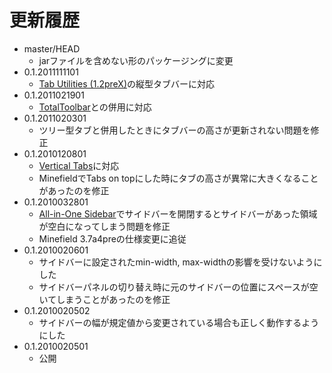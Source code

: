 # 更新履歴

 - master/HEAD
   * jarファイルを含めない形のパッケージングに変更
 - 0.1.2011111101
   * [Tab Utilities (1.2preX)](https://addons.mozilla.org/firefox/addon/tab-utilities/)の縦型タブバーに対応
 - 0.1.2011021901
   * [TotalToolbar](http://totaltoolbar.mozdev.org/)との併用に対応
 - 0.1.2011020301
   * ツリー型タブと併用したときにタブバーの高さが更新されない問題を修正
 - 0.1.2010120801
   * [Vertical Tabs](https://addons.mozilla.org/firefox/addon/108862/)に対応
   * MinefieldでTabs on topにした時にタブの高さが異常に大きくなることがあったのを修正
 - 0.1.2010032801
   * [All-in-One Sidebar](https://addons.mozilla.org/firefox/addon/1027)でサイドバーを開閉するとサイドバーがあった領域が空白になってしまう問題を修正
   * Minefield 3.7a4preの仕様変更に追従
 - 0.1.2010020601
   * サイドバーに設定されたmin-width, max-widthの影響を受けないようにした
   * サイドバーパネルの切り替え時に元のサイドバーの位置にスペースが空いてしまうことがあったのを修正
 - 0.1.2010020502
   * サイドバーの幅が規定値から変更されている場合も正しく動作するようにした
 - 0.1.2010020501
   * 公開
